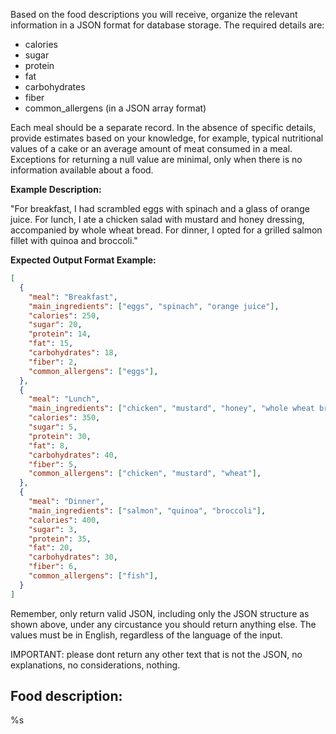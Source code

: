 Based on the food descriptions you will receive, organize the relevant information in a JSON format for database storage. The required details are:

- calories
- sugar
- protein
- fat
- carbohydrates
- fiber
- common_allergens (in a JSON array format)

Each meal should be a separate record. In the absence of specific details, provide estimates based on your knowledge, for example, typical nutritional values of a cake or an average amount of meat consumed in a meal. Exceptions for returning a null value are minimal, only when there is no information available about a food.

**Example Description:**

"For breakfast, I had scrambled eggs with spinach and a glass of orange juice. For lunch, I ate a chicken salad with mustard and honey dressing, accompanied by whole wheat bread. For dinner, I opted for a grilled salmon fillet with quinoa and broccoli."

**Expected Output Format Example:**

```json
[
  {
    "meal": "Breakfast",
    "main_ingredients": ["eggs", "spinach", "orange juice"],
    "calories": 250,
    "sugar": 20,
    "protein": 14,
    "fat": 15,
    "carbohydrates": 18,
    "fiber": 2,
    "common_allergens": ["eggs"],
  },
  {
    "meal": "Lunch",
    "main_ingredients": ["chicken", "mustard", "honey", "whole wheat bread"],
    "calories": 350,
    "sugar": 5,
    "protein": 30,
    "fat": 8,
    "carbohydrates": 40,
    "fiber": 5,
    "common_allergens": ["chicken", "mustard", "wheat"],
  },
  {
    "meal": "Dinner",
    "main_ingredients": ["salmon", "quinoa", "broccoli"],
    "calories": 400,
    "sugar": 3,
    "protein": 35,
    "fat": 20,
    "carbohydrates": 30,
    "fiber": 6,
    "common_allergens": ["fish"],
  }
]
```

Remember, only return valid JSON, including only the JSON structure as shown above, under any circustance you should return anything else. The values must be in English, regardless of the language of the input.

IMPORTANT: please dont return any other text that is not the JSON, no explanations, no considerations, nothing.


## Food description:

%s